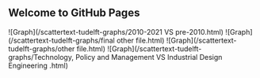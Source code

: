 ## Welcome to GitHub Pages

![Graph](/scattertext-tudelft-graphs/2010-2021 VS pre-2010.html)
![Graph](/scattertext-tudelft-graphs/final other file.html)
![Graph](/scattertext-tudelft-graphs/other file.html)
![Graph](/scattertext-tudelft-graphs/Technology, Policy and Management VS Industrial Design Engineering .html)
